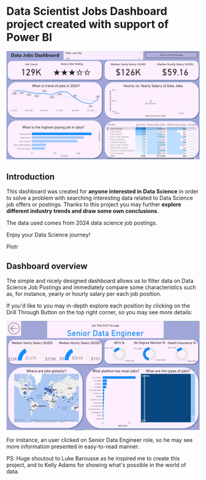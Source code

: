 # Data Scientist Jobs Dashboard project created with support of Power BI
![Project1 Main Page](/images/DS%20Jobs%20Dashboard/P1_dashboard_main_page.jpg)
## Introduction
This dashboard was created for **anyone interested in Data Science** in order to solve a problem with searching interesting data related to Data Science job offers or postings. Thanks to this project you may further **explore different industry trends and draw some own conclusions**.

The data used comes from 2024 data science job postings. 

Enjoy your Data Science journey! 

Piotr

## Dashboard overview

The simple and nicely designed dashboard allows us to filter data on Data Science Job Postings and immediately compare some characteristics such as, for instance, yearly or hourly salary per each job position. 

If you'd like to you may in-depth explore each position by clicking on the Drill Through Button on the top right corner, so you may see more details: 

![Project1 Second Page](/images/DS%20Jobs%20Dashboard/P2_dashboard_second_page.jpg)

For instance, an user clicked on Senior Data Engineer role, so he may see more information presented in easy-to-read manner. 

PS: Huge shoutout to Luke Barousse as he inspired me to create this project, and to Kelly Adams for showing what's possible in the world of data.

